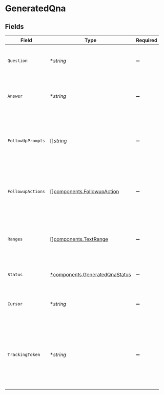 # GeneratedQna


## Fields

| Field                                                                                                                | Type                                                                                                                 | Required                                                                                                             | Description                                                                                                          |
| -------------------------------------------------------------------------------------------------------------------- | -------------------------------------------------------------------------------------------------------------------- | -------------------------------------------------------------------------------------------------------------------- | -------------------------------------------------------------------------------------------------------------------- |
| `Question`                                                                                                           | **string*                                                                                                            | :heavy_minus_sign:                                                                                                   | Search query rephrased into a question.                                                                              |
| `Answer`                                                                                                             | **string*                                                                                                            | :heavy_minus_sign:                                                                                                   | Answer generated for the given query or the generated question.                                                      |
| `FollowUpPrompts`                                                                                                    | []*string*                                                                                                           | :heavy_minus_sign:                                                                                                   | List of all follow-up prompts generated for the given query or the generated question.                               |
| `FollowupActions`                                                                                                    | [][components.FollowupAction](../../models/components/followupaction.md)                                             | :heavy_minus_sign:                                                                                                   | List of follow-up actions generated for the given query or the generated question.                                   |
| `Ranges`                                                                                                             | [][components.TextRange](../../models/components/textrange.md)                                                       | :heavy_minus_sign:                                                                                                   | Answer subsections to mark with special formatting (citations, bolding etc)                                          |
| `Status`                                                                                                             | [*components.GeneratedQnaStatus](../../models/components/generatedqnastatus.md)                                      | :heavy_minus_sign:                                                                                                   | Status of backend generating the answer                                                                              |
| `Cursor`                                                                                                             | **string*                                                                                                            | :heavy_minus_sign:                                                                                                   | An opaque cursor representing the search request                                                                     |
| `TrackingToken`                                                                                                      | **string*                                                                                                            | :heavy_minus_sign:                                                                                                   | An opaque token that represents this particular result in this particular query. To be used for /feedback reporting. |